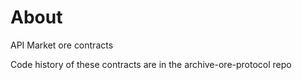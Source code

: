 # About

API Market ore contracts

Code history of these contracts are in the archive-ore-protocol repo
